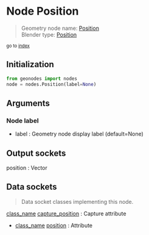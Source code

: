 
# Node Position

> Geometry node name: [Position](https://docs.blender.org/manual/en/latest/modeling/geometry_nodes/material/position.html)<br>
  Blender type: [Position](https://docs.blender.org/api/current/bpy.types.GeometryNodeInputPosition.html)
  
<sub>go to [index](/docs/index.md)</sub>

## Initialization

```python
from geonodes import nodes
node = nodes.Position(label=None)
```



## Arguments


### Node label

- label : Geometry node display label (default=None)

## Output sockets

position : Vector

## Data sockets

> Data socket classes implementing this node.
  
[class_name](docs/sockets/Geometry.md) [capture_position](docs/sockets/Geometry.md#capture_position) : Capture attribute
- [class_name](docs/sockets/Geometry.md) [position](docs/sockets/Geometry.md#position) : Attribute
  
